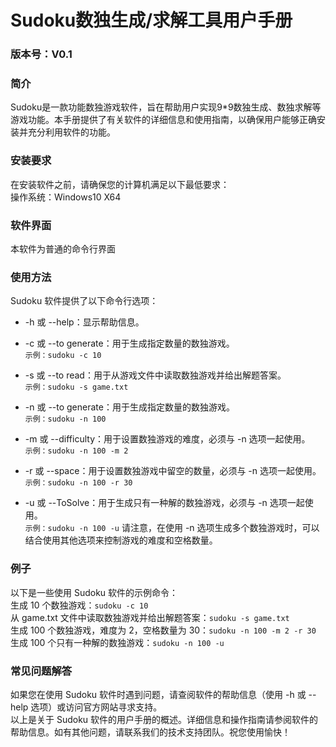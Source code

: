 # Sudoku数独生成/求解工具用户手册
### 版本号：V0.1  

### 简介
Sudoku是一款功能数独游戏软件，旨在帮助用户实现9*9数独生成、数独求解等游戏功能。本手册提供了有关软件的详细信息和使用指南，以确保用户能够正确安装并充分利用软件的功能。

### 安装要求
在安装软件之前，请确保您的计算机满足以下最低要求：  
操作系统：Windows10 X64  

### 软件界面
本软件为普通的命令行界面

### 使用方法
Sudoku 软件提供了以下命令行选项：

* -h 或 --help：显示帮助信息。
* -c 或 --to generate：用于生成指定数量的数独游戏。  
```示例：sudoku -c 10```

* -s 或 --to read：用于从游戏文件中读取数独游戏并给出解题答案。  
```示例：sudoku -s game.txt```
* -n 或 --to generate：用于生成指定数量的数独游戏。  
```示例：sudoku -n 100```
* -m 或 --difficulty：用于设置数独游戏的难度，必须与 -n 选项一起使用。  
```示例：sudoku -n 100 -m 2```
* -r 或 --space：用于设置数独游戏中留空的数量，必须与 -n 选项一起使用。  
```示例：sudoku -n 100 -r 30```
* -u 或 --ToSolve：用于生成只有一种解的数独游戏，必须与 -n 选项一起使用。  
```示例：sudoku -n 100 -u```
请注意，在使用 -n 选项生成多个数独游戏时，可以结合使用其他选项来控制游戏的难度和空格数量。  

### 例子
以下是一些使用 Sudoku 软件的示例命令：  
生成 10 个数独游戏：```sudoku -c 10```  
从 game.txt 文件中读取数独游戏并给出解题答案：```sudoku -s game.txt```  
生成 100 个数独游戏，难度为 2，空格数量为 30：```sudoku -n 100 -m 2 -r 30```  
生成 100 个只有一种解的数独游戏：```sudoku -n 100 -u```  
### 常见问题解答
如果您在使用 Sudoku 软件时遇到问题，请查阅软件的帮助信息（使用 -h 或 --help 选项）或访问官方网站寻求支持。   
以上是关于 Sudoku 软件的用户手册的概述。详细信息和操作指南请参阅软件的帮助信息。如有其他问题，请联系我们的技术支持团队。祝您使用愉快！  
